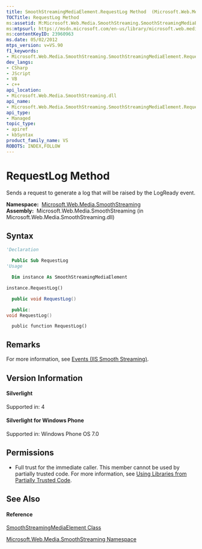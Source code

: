 ```yaml
---
title: SmoothStreamingMediaElement.RequestLog Method  (Microsoft.Web.Media.SmoothStreaming)
TOCTitle: RequestLog Method
ms:assetid: M:Microsoft.Web.Media.SmoothStreaming.SmoothStreamingMediaElement.RequestLog
ms:mtpsurl: https://msdn.microsoft.com/en-us/library/microsoft.web.media.smoothstreaming.smoothstreamingmediaelement.requestlog(v=VS.90)
ms:contentKeyID: 23960963
ms.date: 05/02/2012
mtps_version: v=VS.90
f1_keywords:
- Microsoft.Web.Media.SmoothStreaming.SmoothStreamingMediaElement.RequestLog
dev_langs:
- CSharp
- JScript
- VB
- c++
api_location:
- Microsoft.Web.Media.SmoothStreaming.dll
api_name:
- Microsoft.Web.Media.SmoothStreaming.SmoothStreamingMediaElement.RequestLog
api_type:
- Managed
topic_type:
- apiref
- kbSyntax
product_family_name: VS
ROBOTS: INDEX,FOLLOW
---
```


# RequestLog Method

Sends a request to generate a log that will be raised by the LogReady event.

**Namespace:**  [Microsoft.Web.Media.SmoothStreaming](microsoft-web-media-smoothstreaming-namespace_1.md)  
**Assembly:**  Microsoft.Web.Media.SmoothStreaming (in Microsoft.Web.Media.SmoothStreaming.dll)

## Syntax

``` vb
'Declaration

  Public Sub RequestLog
'Usage

  Dim instance As SmoothStreamingMediaElement

instance.RequestLog()
```

``` csharp
  public void RequestLog()
```

``` c++
  public:
void RequestLog()
```

``` jscript
  public function RequestLog()
```

## Remarks

For more information, see [Events (IIS Smooth Streaming)](events.md).

## Version Information

#### Silverlight

Supported in: 4  

#### Silverlight for Windows Phone

Supported in: Windows Phone OS 7.0  

## Permissions

  - Full trust for the immediate caller. This member cannot be used by partially trusted code. For more information, see [Using Libraries from Partially Trusted Code](https://msdn.microsoft.com/en-us/library/8skskf63\(v=vs.90\)).

## See Also

#### Reference

[SmoothStreamingMediaElement Class](smoothstreamingmediaelement-class-microsoft-web-media-smoothstreaming_1.md)

[Microsoft.Web.Media.SmoothStreaming Namespace](microsoft-web-media-smoothstreaming-namespace_1.md)

